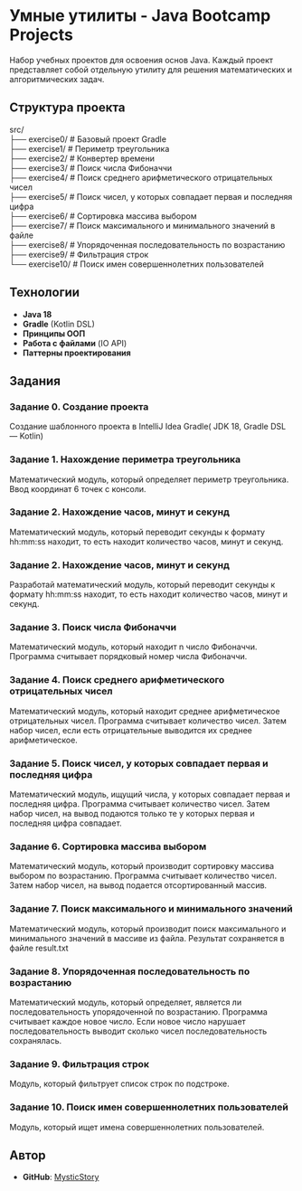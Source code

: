 # Умные утилиты - Java Bootcamp Projects

Набор учебных проектов для освоения основ Java. Каждый проект представляет собой отдельную утилиту для решения математических и алгоритмических задач.

## Структура проекта
src/  
├── exercise0/ # Базовый проект Gradle  
├── exercise1/ # Периметр треугольника  
├── exercise2/ # Конвертер времени  
├── exercise3/ # Поиск числа Фибоначчи  
├── exercise4/ # Поиск среднего арифметического отрицательных чисел  
├── exercise5/ # Поиск чисел, у которых совпадает первая и последняя цифра  
├── exercise6/ # Сортировка массива выбором  
├── exercise7/ # Поиск максимального и минимального значений в файле  
├── exercise8/ # Упорядоченная последовательность по возрастанию  
├── exercise9/ # Фильтрация строк  
└── exercise10/ # Поиск имен совершеннолетних пользователей  

## Технологии
- **Java 18**
- **Gradle** (Kotlin DSL)
- **Принципы ООП**
- **Работа с файлами** (IO API)
- **Паттерны проектирования**


## Задания

### Задание 0. Создание проекта
Создание шаблонного проекта в IntelliJ Idea Gradle( JDK 18, Gradle DSL — Kotlin)

### Задание 1. Нахождение периметра треугольника
Математический модуль, который определяет периметр треугольника. Ввод координат 6 точек с консоли.

### Задание 2. Нахождение часов, минут и секунд
Математический модуль, который переводит секунды к формату hh:mm:ss находит, то есть находит количество часов, минут и секунд.

### Задание 2. Нахождение часов, минут и секунд
Разработай математический модуль, который переводит секунды к формату hh:mm:ss находит, то есть находит количество часов, минут и секунд.

### Задание 3. Поиск числа Фибоначчи
Математический модуль, который находит n число Фибоначчи.
Программа считывает порядковый номер числа Фибоначчи.


### Задание 4. Поиск среднего арифметического отрицательных чисел
Математический модуль, который находит среднее арифметическое отрицательных чисел.
Программа считывает количество чисел. Затем набор чисел, если есть отрицательные выводится их среднее арифметическое.


### Задание 5. Поиск чисел, у которых совпадает первая и последняя цифра
Математический модуль, ищущий числа, у которых совпадает первая и последняя цифра.
Программа считывает количество чисел. Затем набор чисел, на вывод подаются только те у которых первая и последняя цифра совпадает.

### Задание 6. Сортировка массива выбором
Математический модуль, который производит сортировку массива выбором по возрастанию.
Программа считывает количество чисел. Затем набор чисел, на вывод подается отсортированный массив.

### Задание 7. Поиск максимального и минимального значений
Математический модуль, который производит поиск максимального и минимального значений в массиве из файла. Результат сохраняется в файле result.txt

### Задание 8. Упорядоченная последовательность по возрастанию
Математический модуль, который определяет, является ли последовательность упорядоченной по возрастанию.
Программа считывает каждое новое число. Если новое число нарушает последовательность выводит сколько чисел последовательность сохранялась.

### Задание 9. Фильтрация строк
Модуль, который фильтрует список строк по подстроке.

### Задание 10. Поиск имен совершеннолетних пользователей
Модуль, который ищет имена совершеннолетних пользователей.

## Автор
- **GitHub**: [MysticStory ](https://github.com/MysticStory)